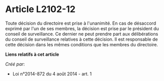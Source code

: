 # Article L2102-12

Toute décision du directoire est prise à l'unanimité. En cas de désaccord exprimé par l'un de ses membres, la décision est
prise par le président du conseil de surveillance. Ce dernier ne peut prendre part aux délibérations du conseil de
surveillance relatives à cette décision. Il est responsable de cette décision dans les mêmes conditions que les membres du
directoire.

**Liens relatifs à cet article**

_Créé par_:

  - Loi n°2014-872 du 4 août 2014 - art. 1
